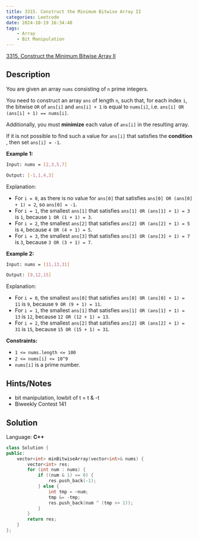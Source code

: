 ```yaml
---
title: 3315. Construct the Minimum Bitwise Array II
categories: Leetcode
date: 2024-10-19 16:34:48
tags:
    - Array
    - Bit Manipulation
---
```


[3315. Construct the Minimum Bitwise Array II](https://leetcode.com/problems/construct-the-minimum-bitwise-array-ii/description/)

## Description

You are given an array `nums` consisting of `n` prime integers.

You need to construct an array `ans` of length `n`, such that, for each index `i`, the bitwise `OR` of `ans[i]` and `ans[i] + 1` is equal to `nums[i]`, i.e. `ans[i] OR (ans[i] + 1) == nums[i]`.

Additionally, you must **minimize**  each value of `ans[i]` in the resulting array.

If it is not possible to find such a value for `ans[i]` that satisfies the **condition** , then set `ans[i] = -1`.

**Example 1:**

```bash
Input: nums = [2,3,5,7]

Output: [-1,1,4,3]
```

Explanation:

- For `i = 0`, as there is no value for `ans[0]` that satisfies `ans[0] OR (ans[0] + 1) = 2`, so `ans[0] = -1`.
- For `i = 1`, the smallest `ans[1]` that satisfies `ans[1] OR (ans[1] + 1) = 3` is `1`, because `1 OR (1 + 1) = 3`.
- For `i = 2`, the smallest `ans[2]` that satisfies `ans[2] OR (ans[2] + 1) = 5` is `4`, because `4 OR (4 + 1) = 5`.
- For `i = 3`, the smallest `ans[3]` that satisfies `ans[3] OR (ans[3] + 1) = 7` is `3`, because `3 OR (3 + 1) = 7`.

**Example 2:**

```bash
Input: nums = [11,13,31]

Output: [9,12,15]
```

Explanation:

- For `i = 0`, the smallest `ans[0]` that satisfies `ans[0] OR (ans[0] + 1) = 11` is `9`, because `9 OR (9 + 1) = 11`.
- For `i = 1`, the smallest `ans[1]` that satisfies `ans[1] OR (ans[1] + 1) = 13` is `12`, because `12 OR (12 + 1) = 13`.
- For `i = 2`, the smallest `ans[2]` that satisfies `ans[2] OR (ans[2] + 1) = 31` is `15`, because `15 OR (15 + 1) = 31`.

**Constraints:**

- `1 <= nums.length <= 100`
- `2 <= nums[i] <= 10^9`
- `nums[i]` is a prime number.

## Hints/Notes

- bit manipulation, lowbit of t = t & -t
- Biweekly Contest 141

## Solution

Language: **C++**

```C++
class Solution {
public:
    vector<int> minBitwiseArray(vector<int>& nums) {
        vector<int> res;
        for (int num : nums) {
            if ((num & 1) == 0) {
                res.push_back(-1);
            } else {
                int tmp = ~num;
                tmp &= -tmp;
                res.push_back(num ^ (tmp >> 1));
            }
        }
        return res;
    }
};
```
